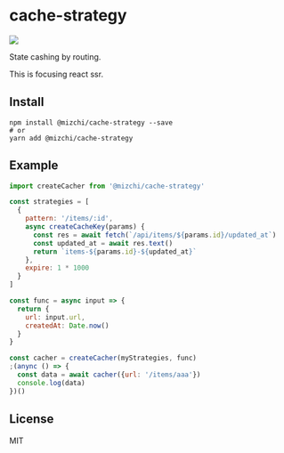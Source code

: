 # cache-strategy

![](https://circleci.com/gh/mizchi/cache-strategy.svg?style=shield&circle-token=eb266c3df82a27985d950994624d7cd7f23ad49d)

State cashing by routing.

This is focusing react ssr.

## Install

```shell
npm install @mizchi/cache-strategy --save
# or
yarn add @mizchi/cache-strategy
```

## Example

```js
import createCacher from '@mizchi/cache-strategy'

const strategies = [
  {
    pattern: '/items/:id',
    async createCacheKey(params) {
      const res = await fetch(`/api/items/${params.id}/updated_at`)
      const updated_at = await res.text()
      return `items-${params.id}-${updated_at}`
    },
    expire: 1 * 1000
  }
]

const func = async input => {
  return {
    url: input.url,
    createdAt: Date.now()
  }
}

const cacher = createCacher(myStrategies, func)
;(anync () => {
  const data = await cacher({url: '/items/aaa'})
  console.log(data)
})()
```

## License

MIT

